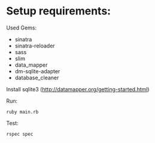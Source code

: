 
Setup requirements:
===================

Used Gems:
- sinatra
- sinatra-reloader
- sass
- slim
- data_mapper
- dm-sqlite-adapter
- database_cleaner

Install sqlite3
(http://datamapper.org/getting-started.html)

Run:

    ruby main.rb

Test:

    rspec spec
